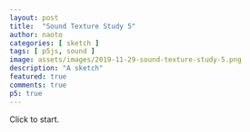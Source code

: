 ```yaml
---
layout: post
title:  "Sound Texture Study 5"
author: naoto
categories: [ sketch ]
tags: [ p5js, sound ]
image: assets/images/2019-11-29-sound-texture-study-5.png
description: "A sketch"
featured: true
comments: true
p5: true
---
```


<div id = "p5sketch">
  <!-- p5 instance will be created here -->
</div>

Click to start.

<script>
var getFrequency = function (note) {
    var notes = ['A', 'A#', 'B', 'C', 'C#', 'D', 'D#', 'E', 'F', 'F#', 'G', 'G#'],
        octave,
        keyNumber;

    if (note.length === 3) {
        octave = note.charAt(2);
    } else {
        octave = note.charAt(1);
    }

    keyNumber = notes.indexOf(note.slice(0, -1));

    if (keyNumber < 3) {
        keyNumber = keyNumber + 12 + ((octave - 1) * 12) + 1; 
    } else {
        keyNumber = keyNumber + ((octave - 1) * 12) + 1; 
    }

    // Return frequency of note
    return 440 * Math.pow(2, (keyNumber- 49) / 12);
};

var colorSchemes = [
  new ColorScheme("https://coolors.co/5386e4-7fc29b-b5ef8a-d7f171-817e9f"),
];

function ColorScheme(colorString) {
  this.colors = [];
  {
    let cc = colorString.split("/");
    let cs = cc[cc.length - 1].split("-");
    for (let i in cs) {
      let r = parseInt("0x" + cs[i].substring(0, 2));
      let g = parseInt("0x" + cs[i].substring(2, 4));
      let b = parseInt("0x" + cs[i].substring(4, 6));
      this.colors.push({ r: r, g: g, b: b });
    }
  }
  this.offset = 0;
}

ColorScheme.prototype.get = function (i) {
  i = Math.min(this.colors.length - 1, Math.max(0, i));
  return this.colors[(i + this.offset) % this.colors.length];
}

function setColor(parent, func, index, alpha) {
  if (alpha == undefined) alpha = 255;
  parent[func](colorSchemes[0].get(index).r, colorSchemes[0].get(index).g, colorSchemes[0].get(index).b, alpha);
}

class Rhythm {
  constructor({length, freq, generate, execute, generateDelay}) {
    this.generate = generate;
    this.generateDelay = generateDelay;
    this.execute = execute;

    this.length = length;
    this.queue = [];
    for(let i = 0; i < length; i++) {
      this.queue[i] = this.generate();
    }
    if(this.generateDelay != undefined) {
      this.queueDelay = [];
      for(let i = 0; i < length; i++) {
        this.queueDelay[i] = this.generateDelay();
      }
    }
    this.freq = freq;

    this.lastT = 0;
    this.count = 0;
    this.bigCount = 0;
  }
  
  update({t}) {
    const freq = this.freq;
    const delay = this.generateDelay != undefined ? this.queueDelay[this.count] / freq : 0;
    if (Math.floor(t * freq) - Math.floor(this.lastT * freq)) {
      this.execute(this.queue[this.count], delay);
      this.count = (this.count + 1) % this.length;
      if (this.count == 0) {
        this.bigCount = (this.bigCount + 1) % 4;
        if (this.bigCount == 0) {
          const pos = Math.floor(Math.random() * this.length);
          this.queue[pos] = this.generate();
        }
      }
    }
    this.lastT = t;
  }
}

const s = (p) => {
  p.setup = () => {
    p.createCanvas(400, 400);
  }

  let playing = false;

  const rPerm = new Rhythm({
    length: 6, freq: 8,
    generate: () => {
      return Math.random() > 0.2 ? getFrequency(p.random(['A', 'B', 'C', 'D', 'E', 'F', 'G'])+p.random(['3', '4'])) : 0
    },
    execute: (a) => {
      nodes.nm.modGain.gain.linearRampToValueAtTime(a * (+1), audioCtx.currentTime + 0.04); // shift/delay important
      nodes.nm.osc.frequency.linearRampToValueAtTime(a, audioCtx.currentTime + 0.04); // delay important
    }
  });

  const rl = new Rhythm({
    length: 6, freq: 8,
    generate: () => {
      return Math.random() > 0.5;
    },
    generateDelay: () => {
      return Math.random() > 0.5 ? 0 : 0.25;
    },
    execute: (a, delay) => {
      changedl = false;
      if(a) {
        nodes.pulsel.play(delay);
        posl = (posl + 1) % 4;
        changedl = true;
      }
    }
  });
  const rh = new Rhythm({
    length: 6, freq: 8,
    generate: () => {
      return Math.random() > 0.5;
    },
    generateDelay: () => {
      return Math.random() > 0.5 ? 0 : 0.25;
    },
    execute: (a, delay) => {
      changedh = false;
      if(a) {
        nodes.pulseh.play(delay);
        posh = (posh + 1) % 4;
        changedh = true;
      }
    }
  });
  let posl = 0;
  let posh = 0;
  let lastPosl = 0;
  let lastPosh = 0;
  let changedl = false;
  let changedh = false;
  p.draw = () => {
    const t = p.millis() * 0.001;
    if (playing) {
      rl.update({t});
      rh.update({t});
    }
    lastT = t;

    setColor(p, 'background', 0);
    p.noStroke();
    p.rectMode(p.CENTER);
    p.translate(p.width / 2, p.height / 2);

    let W = p.width / 2;
    let w = W / 2;
      
    setColor(p, 'fill', 4)
    p.rect(0, 0, W, W);

    let x = Math.min(1, (t * rl.freq % 1) * 2) * (p.width - w);
    if(!changedl) x = p.width - w;
    setColor(p, 'fill', 3)
    p.push();
    p.rotate((posl) * Math.PI / 2);
    p.rect(x - W / 2 - w / 2, -w / 2 - W / 2, w, w);
    p.pop();

    x = Math.min(1, (t * rh.freq % 1) * 2) * (p.width - w);
    if(!changedh) x = p.width - w;
    setColor(p, 'fill', 1)
    p.push();
    p.rotate((posh + 2) * Math.PI / 2);
    p.rect(x - W / 2 - w / 2, -w / 2 - W / 2, w, w);
    p.pop();
  }

  p.mousePressed = () => {
    if (0 <= p.mouseX && p.mouseX < p.width && 0 <= p.mouseY && p.mouseY < p.height) {
      if (playing == false) {
        playing = true;
        for(const key in nodes) {
          nodes[key].start();
        }
      }
    }
  }
}

// for cross browser compatibility
const AudioContext = window.AudioContext || window.webkitAudioContext;
const audioCtx = new AudioContext();

class Mod {
  constructor() {
    let lfoHz = 16;
    
    this.amp = audioCtx.createGain();
    this.amp.gain.setValueAtTime(0.1, audioCtx.currentTime);
    this.amp.connect(audioCtx.destination);

    this.biquadFilter = audioCtx.createBiquadFilter();
    this.biquadFilter.type = "lowpass";
    this.biquadFilter.Q.setValueAtTime(10, audioCtx.currentTime);
    this.biquadFilter.frequency.setValueAtTime(1000, audioCtx.currentTime);
    this.biquadFilter.gain.setValueAtTime(25, audioCtx.currentTime);
    this.biquadFilter.connect(this.amp);
    
    const noiseLength = 2;
    const bufferSize = audioCtx.sampleRate * noiseLength;
    const buffer = audioCtx.createBuffer(1, bufferSize, audioCtx.sampleRate);

    let data = buffer.getChannelData(0); // get data

    this.osc = audioCtx.createOscillator();
    this.osc.type = 'sawtooth';
    this.osc.frequency.setValueAtTime(0, audioCtx.currentTime);
    this.osc.connect(this.biquadFilter);
    
    this.modGain = audioCtx.createGain();
    this.modGain.gain.value = 1;
    this.modGain.connect(this.biquadFilter.frequency);

    this.lfo = audioCtx.createOscillator();
    this.lfo.type = 'sine';
    this.lfo.frequency.setValueAtTime(lfoHz, audioCtx.currentTime);
    this.lfo.connect(this.modGain);
  }

  start() {
    this.lfo.start();
    this.osc.start();
  }
  
  setParam(param) {
    
  }
}

class Pulse {
  constructor({type, freq, noiseFreq}) {
    this.amp = audioCtx.createGain();
    this.amp.gain.setValueAtTime(0.0, audioCtx.currentTime);
    this.amp.connect(audioCtx.destination);

    this.biquadFilter = audioCtx.createBiquadFilter();
    this.biquadFilter.type = type;
    this.biquadFilter.Q.setValueAtTime(10, audioCtx.currentTime);
    this.biquadFilter.frequency.setValueAtTime(freq, audioCtx.currentTime);
    this.biquadFilter.gain.setValueAtTime(50, audioCtx.currentTime);
    this.biquadFilter.connect(this.amp);
    
    this.osc = audioCtx.createOscillator();
    this.osc.type = 'sine';
    this.osc.frequency.setValueAtTime(noiseFreq, audioCtx.currentTime);
    this.osc.connect(this.biquadFilter);
  }

  start() {
    this.osc.start();
  }
  
  play(delay) {
    this.amp.gain.linearRampToValueAtTime(0.1, audioCtx.currentTime + 0.04 + delay);
    this.amp.gain.linearRampToValueAtTime(0, audioCtx.currentTime + 0.1 + delay);
  }
  
  setParam(param) {
    
  }
}

const nodes = {
  nm: new Mod(),
  nm2: new Mod(),
  pulsel: new Pulse({noiseFreq: 1024, freq: 1800, type: 'lowpass'}),
  pulseh: new Pulse({noiseFreq: 2048, freq: 1600, type: 'lowpass'})
};

let myp5 = new p5(s, document.getElementById('p5sketch'));
</script>